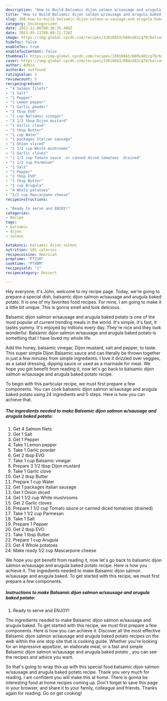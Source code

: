 ```yaml
---
description: "How to Build Balsamic dijon salmon w/sausage and arugula baked potato the Delicious}"
title: "How to Build Balsamic dijon salmon w/sausage and arugula baked potato the Delicious}"
slug: 388-how-to-build-balsamic-dijon-salmon-w-sausage-and-arugula-baked-potato-the-delicious
category: Uncategorized
date: 2022-12-06T08:36:35.486Z
date: 2023-05-11T08:09:21.726Z
image: https://img-global.cpcdn.com/recipes/33010843/680x482cq70/balsamic-dijon-salmon-wsausage-and-arugula-baked-potato-recipe-main-photo.jpg
hideToc: false
enableToc: true
enableTocContent: false
thumbnail: https://img-global.cpcdn.com/recipes/33010843/680x482cq70/balsamic-dijon-salmon-wsausage-and-arugula-baked-potato-recipe-main-photo.jpg
cover: https://img-global.cpcdn.com/recipes/33010843/680x482cq70/balsamic-dijon-salmon-wsausage-and-arugula-baked-potato-recipe-main-photo.jpg
author: Admin
authorAv: notfound
ratingvalue: 3
reviewcount: 5
recipeingredient:
- "4 Salmon filets"
- "1 Salt"
- "1 Pepper"
- "1 Lemon pepper"
- "1 Garlic powder"
- "2 tbsp EVO"
- "1 cup Balsamic vinegar"
- "3 1/2 tbsp Dijon mustard"
- "1 Garlic clove"
- "2 tbsp Butter"
- "1 cup Water"
- "1 packages Italian sausage"
- "1 Onion sliced"
- "1 1/2 cup White mushrooms"
- "2 Garlic cloves"
- "1 1/2 cup Tomato sauce  or canned diced tomatoes  drained"
- "1 1/2 cup Parmesan"
- "1 Salt"
- "1 Pepper"
- "2 tbsp EVO"
- "1 tbsp Butter"
- "1 cup Arugula"
- "4 Whole potatoes"
- "1/2 cup Mascarpone cheese"
recipeinstructions:

- "Ready to serve and ENJOY!"
categories:
- Recipe
tags:
- balsamic
- dijon
- salmon

katakunci: balsamic dijon salmon 
nutrition: 101 calories
recipecuisine: American
preptime: "PT21M"
cooktime: "PT48M"
recipeyield: "1"
recipecategory: Dessert

---
```



Hey everyone, it's John, welcome to my recipe page. Today, we're going to prepare a special dish, balsamic dijon salmon w/sausage and arugula baked potato. It is one of my favorites food recipes. For mine, I am going to make it a little bit unique. This is gonna smell and look delicious.

Balsamic dijon salmon w/sausage and arugula baked potato is one of the most popular of current trending meals in the world. It's simple, it's fast, it tastes yummy. It's enjoyed by millions every day. They're nice and they look wonderful. Balsamic dijon salmon w/sausage and arugula baked potato is something that I have loved my whole life.

Add the honey, balsamic vinegar, Dijon mustard, salt and pepper, to taste. This super simple Dijon Balsamic sauce and can literally be thrown together in just a few minutes from simple ingredients. I love it drizzled over veggies, as a salad dressing, dipping sauce or used as a marinade for meat. We hope you got benefit from reading it, now let&#39;s go back to balsamic dijon salmon w/sausage and arugula baked potato recipe.


To begin with this particular recipe, we must first prepare a few components. You can cook balsamic dijon salmon w/sausage and arugula baked potato using 24 ingredients and 0 steps. Here is how you can achieve that.

<!--inarticleads1-->

##### The ingredients needed to make Balsamic dijon salmon w/sausage and arugula baked potato:

1. Get 4 Salmon filets
1. Get 1 Salt
1. Get 1 Pepper
1. Take 1 Lemon pepper
1. Take 1 Garlic powder
1. Get 2 tbsp EVO
1. Take 1 cup Balsamic vinegar
1. Prepare 3 1/2 tbsp Dijon mustard
1. Take 1 Garlic clove
1. Get 2 tbsp Butter
1. Prepare 1 cup Water
1. Get 1 packages Italian sausage
1. Get 1 Onion sliced
1. Get 1 1/2 cup White mushrooms
1. Get 2 Garlic cloves
1. Prepare 1 1/2 cup Tomato sauce  or canned diced tomatoes  (drained)
1. Take 1 1/2 cup Parmesan
1. Take 1 Salt
1. Prepare 1 Pepper
1. Get 2 tbsp EVO
1. Take 1 tbsp Butter
1. Prepare 1 cup Arugula
1. Get 4 Whole potatoes
1. Make ready 1/2 cup Mascarpone cheese


We hope you got benefit from reading it, now let&#39;s go back to balsamic dijon salmon w/sausage and arugula baked potato recipe. Here is how you achieve it. The ingredients needed to make Balsamic dijon salmon w/sausage and arugula baked. To get started with this recipe, we must first prepare a few components. 

<!--inarticleads2-->

##### Instructions to make Balsamic dijon salmon w/sausage and arugula baked potato:


1. Ready to serve and ENJOY!

The ingredients needed to make Balsamic dijon salmon w/sausage and arugula baked. To get started with this recipe, we must first prepare a few components. Here is how you can achieve it. Discover all the most effective Balsamic dijon salmon w/sausage and arugula baked potato recipes on the web within the one stop site that is cooking guide. Whether you&#39;re looking for an impressive appetizer, an elaborate meal, or a fast and simple Balsamic dijon salmon w/sausage and arugula baked potato , you can see the recipes and advice you want. 

So that's going to wrap this up with this special food balsamic dijon salmon w/sausage and arugula baked potato recipe. Thank you very much for reading. I am confident you will make this at home. There is gonna be interesting food at home recipes coming up. Don't forget to save this page in your browser, and share it to your family, colleague and friends. Thanks again for reading. Go on get cooking!
